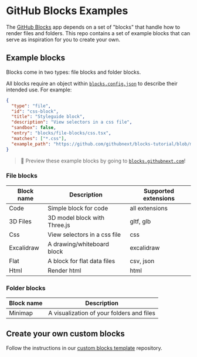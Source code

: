# GitHub Blocks Examples

The [GitHub Blocks](https://github.com/githubnext/blocks) app depends on a set of "blocks" that handle how to render files and folders. This repo contains a set of example blocks that can serve as inspiration for you to create your own.

## Example blocks

Blocks come in two types: file blocks and folder blocks.

All blocks require an object within [`blocks.config.json`](https://github.com/githubnext/blocks-examples/blob/main/blocks.config.json#L32) to describe their intended use. For example:

```json
{
  "type": "file",
  "id": "css-block",
  "title": "Styleguide block",
  "description": "View selectors in a css file",
  "sandbox": false,
  "entry": "blocks/file-blocks/css.tsx",
  "matches": ["*.css"],
  "example_path": "https://github.com/githubnext/blocks-tutorial/blob/main/global.css"
}
```

> 👀 Preview these example blocks by going to [`blocks.githubnext.com`](https://blocks.githubnext.com/githubnext/blocks)!

### File blocks

| Block name | Description                  | Supported extensions |
| ---------- | ---------------------------- | -------------------- |
| Code       | Simple block for code        | all extensions       |
| 3D Files   | 3D model block with Three.js | gltf, glb            |
| Css        | View selectors in a css file | css                  |
| Excalidraw | A drawing/whiteboard block   | excalidraw           |
| Flat       | A block for flat data files  | csv, json            |
| Html       | Render html                  | html                 |

### Folder blocks

| Block name | Description                               |
| ---------- | ----------------------------------------- |
| Minimap    | A visualization of your folders and files |

## Create your own custom blocks

Follow the instructions in our [custom blocks template](https://github.com/githubnext/blocks-template) repository.
